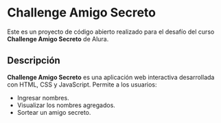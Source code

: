 # Challenge Amigo Secreto

Este es un proyecto de código abierto realizado para el desafío del curso **Challenge Amigo Secreto** de Alura.

## Descripción

**Challenge Amigo Secreto** es una aplicación web interactiva desarrollada con HTML, CSS y JavaScript. Permite a los usuarios:
- Ingresar nombres.
- Visualizar los nombres agregados.
- Sortear un amigo secreto.
